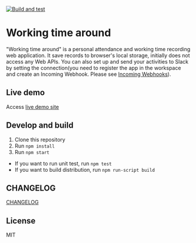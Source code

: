 [![Build and test](https://github.com/DBC-Works/working-time-around/actions/workflows/build-and-test.yml/badge.svg)](https://github.com/DBC-Works/working-time-around/actions/workflows/build-and-test.yml)

# Working time around

"Working time around" is a personal attendance and working time recording web application. It save records to browser's local storage, initially does not access any Web APIs. You can also set up and send your activities to Slack by setting the connection(you need to register the app in the workspace and create an Incoming Webhook. Please see [Incoming Webhooks](https://api.slack.com/incoming-webhooks)).

## Live demo

Access [live demo site](https://dbc-works.github.io/working-time-around/)

## Develop and build

1. Clone this repository
2. Run `npm install`
3. Run `npm start`

- If you want to run unit test, run `npm test`
- If you want to build distribution, run `npm run-script build`

## CHANGELOG

[CHANGELOG](CHANGELOG.md)

## License

MIT
